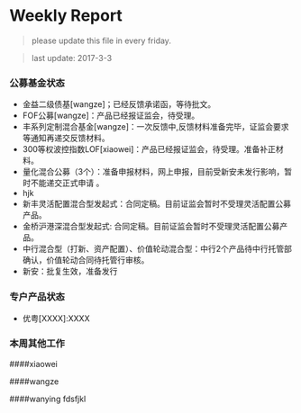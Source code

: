 # Weekly Report

>please update this file in every friday.

>last update: 2017-3-3


### 公募基金状态
- 金益二级债基[wangze]；已经反馈承诺函，等待批文。
- FOF公募[wangze]：产品已经报证监会，待受理。
- 丰系列定制混合基金[wangze]：一次反馈中,反馈材料准备完毕，证监会要求等通知再递交反馈材料。
- 300等权波控指数LOF[xiaowei]：产品已经报证监会，待受理。准备补正材料。
- 量化混合公募（3个）：准备申报材料，网上申报，目前受新安未发行影响，暂时不能递交正式申请 。
- hjk
- 新丰灵活配置混合型发起式：合同定稿。目前证监会暂时不受理灵活配置公募产品。
- 金桥沪港深混合型发起式: 合同定稿。目前证监会暂时不受理灵活配置公募产品。
- 中行混合型（打新、资产配置）、价值轮动混合型：中行2个产品待中行托管部确认，价值轮动合同待托管行审核。
- 新安：批复生效，准备发行



### 专户产品状态
- 优粤[XXXX]:XXXX



### 本周其他工作
####xiaowei

####wangze

####wanying
fdsfjkl

